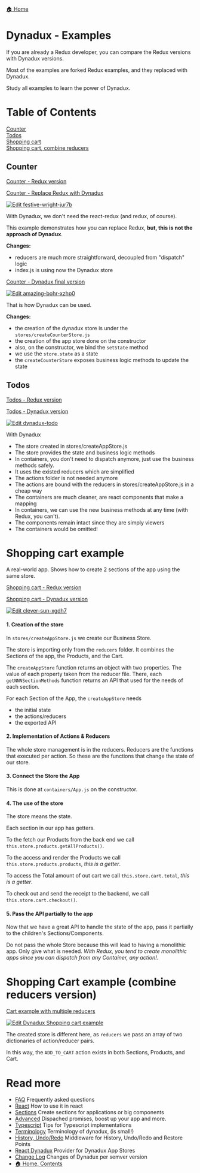 [🏠 Home](../README.md)

# Dynadux - Examples

If you are already a Redux developer, you can compare the Redux versions with Dynadux versions.

Most of the examples are forked Redux examples, and they replaced with Dynadux.

Study all examples to learn the power of Dynadux.

# Table of Contents  
[Counter](#counter)  
[Todos](#Todos)  
[Shopping cart](#shoppingCart)  
[Shopping cart, combine reducers](#shoppingCartCombineReducers)  

<a name="counter"/>

## Counter

[Counter - Redux version](https://codesandbox.io/s/github/reduxjs/redux/tree/master/examples/counter)

[Counter - Replace Redux with Dynadux](https://codesandbox.io/s/festive-wright-jur7b)

[![Edit festive-wright-jur7b](https://codesandbox.io/static/img/play-codesandbox.svg)](https://codesandbox.io/s/festive-wright-jur7b?fontsize=14&hidenavigation=1&theme=dark)

With Dynadux, we don't need the react-redux (and redux, of course).

This example demonstrates how you can replace Redux, **but, this is not the approach of Dynadux**.

**Changes:**
- reducers are much more straightforward, decoupled from "dispatch" logic 
- index.js is using now the Dynadux store

[Counter - Dynadux final version](https://codesandbox.io/s/amazing-bohr-xzhp0)

[![Edit amazing-bohr-xzhp0](https://codesandbox.io/static/img/play-codesandbox.svg)](https://codesandbox.io/s/amazing-bohr-xzhp0?fontsize=14&hidenavigation=1&theme=dark)

That is how Dynadux can be used.

**Changes:**
- the creation of the dynadux store is under the `stores/createCounterStore.js`
- the creation of the app store done on the constructor
- also, on the constructor, we bind the `setState` method
- we use the `store.state` as a state
- the `createCounterStore` exposes business logic methods to update the state

<a name="todos"/>

## Todos

[Todos - Redux version](https://codesandbox.io/s/github/reduxjs/redux/tree/master/examples/todos)

[Todos - Dynadux version](https://codesandbox.io/s/dynadux-todo-9oiqn)

[![Edit dynadux-todo](https://codesandbox.io/static/img/play-codesandbox.svg)](https://codesandbox.io/s/dynadux-todo-9oiqn?fontsize=14&hidenavigation=1&module=%2Fsrc%2Fcontainers%2FAddTodo.js&theme=dark)

With Dynadux
- The store created in stores/createAppStore.js
- The store provides the state and business logic methods
- In containers, you don't need to dispatch anymore, just use the business methods safely.
- It uses the existed reducers which are simplified
- The actions folder is not needed anymore
- The actions are bound with the reducers in stores/createAppStore.js in a cheap way
- The containers are much cleaner, are react components that make a mapping
- In containers, we can use the new business methods at any time (with Redux, you can't).
- The components remain intact since they are simply viewers
- The containers would be omitted!

<a name="shoppingCart"/>

# Shopping cart example

A real-world app. Shows how to create 2 sections of the app using the same store.

[Shopping cart - Redux version](https://codesandbox.io/s/github/reduxjs/redux/tree/master/examples/shopping-cart)

[Shopping cart - Dynadux version](https://codesandbox.io/s/clever-sun-xgdh7)

[![Edit clever-sun-xgdh7](https://codesandbox.io/static/img/play-codesandbox.svg)](https://codesandbox.io/s/clever-sun-xgdh7?fontsize=14&hidenavigation=1&module=%2Fsrc%2Fcontainers%2FApp.js&theme=dark)

#### 1. Creation of the store

In `stores/createAppStore.js` we create our Business Store.

The store is importing only from the `reducers` folder. It combines the Sections of the app, the Products, and the Cart.

The `createAppStore` function returns an object with two properties. The value of each property taken from the reducer file. 
There, each `getNNNSectionMethods` function returns an API that used for the needs of each section.

For each Section of the App, the `createAppStore` needs
- the initial state
- the actions/reducers
- the exported API

#### 2. Implementation of Actions & Reducers

The whole store management is in the reducers. 
Reducers are the functions that executed per action. 
So these are the functions that change the state of our store.

#### 3. Connect the Store the App

This is done at `containers/App.js` on the constructor.

#### 4. The use of the store

The store means the state.

Each section in our app has getters. 

To the fetch our Products from the back end we call `this.store.products.getAllProducts()`.

To the access and render the Products we call `this.store.products.products`, _this is a getter_.

To access the Total amount of out cart we call `this.store.cart.total`, _this is a getter_.

To check out and send the receipt to the backend, we call `this.store.cart.checkout()`.

#### 5. Pass the API partially to the app

Now that we have a great API to handle the state of the app, pass it partially to the children's Sections/Components. 

Do not pass the whole Store because this will lead to having a monolithic app. Only give what is needed. 
_With Redux, you tend to create monolithic apps since you can dispatch from any Container, any action!_.

<a name="shoppingCartCombineReducers"/>

# Shopping Cart example (combine reducers version)

[Cart example with multiple reducers](https://codesandbox.io/s/dynadux-shopping-cart-example-icygs)

[![Edit Dynadux Shopping cart example](https://codesandbox.io/static/img/play-codesandbox.svg)](https://codesandbox.io/s/awesome-wozniak-icygs?fontsize=14&hidenavigation=1&module=%2Fsrc%2Fcontainers%2FApp.js&theme=dark)

The created store is different here, as `reducers` we pass an array of two dictionaries of action/reducer pairs.

In this way, the `ADD_TO_CART` action exists in both Sections, Products, and Cart.

# Read more 

- [FAQ](./FAQ.md) Frequently asked questions
- [React](./React.md) How to use it in react
- [Sections](./API-Sections.md) Create sections for applications or big components
- [Advanced](./Advanced.md) Dispached promises, boost up your app and more.
- [Typescript](./Typescript.md) Tips for Typescript implementations
- [Terminology](./Terminology.md) Terminology of dynadux, (is small!)
- [History, Undo/Redo](https://github.com/aneldev/dynadux-history-middleware) Middleware for History, Undo/Redo and Restore Points
- [React Dynadux](https://github.com/aneldev/react-dynadux) Provider for Dynadux App Stores
- [Change Log](doc/Change-Log.md) Changes of Dynadux per semver version
- [🏠 Home, Contents](../README.md#table-of-contents)
